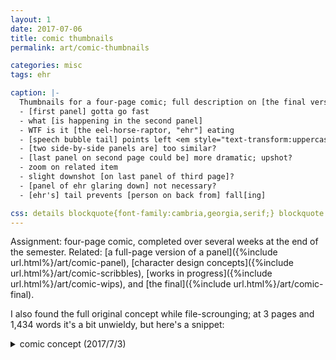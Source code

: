 ```yaml
---
layout: 1
date: 2017-07-06
title: comic thumbnails
permalink: art/comic-thumbnails

categories: misc
tags: ehr

caption: |-
  Thumbnails for a four-page comic; full description on [the final version]({%include url.html%}/art/comic-final). Thumbnail notes transcribed below:
  - [first panel] gotta go fast
  - what [is happening in the second panel]
  - WTF is it [the eel-horse-raptor, "ehr"] eating
  - [speech bubble tail] points left <em style="text-transform:uppercase;font-style:normal;">or</em> change next page
  - [two side-by-side panels are] too similar?
  - [last panel on second page could be] more dramatic; upshot?
  - zoom on related item
  - slight downshot [on last panel of third page]?
  - [panel of ehr glaring down] not necessary?
  - [ehr's] tail prevents [person on back from] fall[ing]

css: details blockquote{font-family:cambria,georgia,serif;} blockquote ol{margin:1em 0 1em 1em;}
---
```

Assignment: four-page comic, completed over several weeks at the end of the semester. Related: [a full-page version of a panel]({%include url.html%}/art/comic-panel), [character design concepts]({%include url.html%}/art/comic-scribbles), [works in progress]({%include url.html%}/art/comic-wips), and [the final]({%include url.html%}/art/comic-final).

I also found the full original concept while file-scrounging; at 3 pages and 1,434 words it's a bit unwieldy, but here's a snippet:

<details><summary>comic concept (2017/7/3)</summary><blockquote>
	<p><b>premise</b>: A starving child wanders into an alley in which the creature hides. The creature attempts to scare the child off but the child is delighted. Some type of hostile character (not necessarily human) enters the scene, suggesting that the child has stolen from it, but the chimera puts the child on its back and flees.</p>
	<ol>
		<li>The child, apparently on the run, takes refuge in an alley. They’ve stolen something but stash it away. The smell of food tempts the child further into the alley – only to come face to face with the creature [end of page].</li>
		<li>The creature, who’s eaten most of the food, seems hostile and tries to scare the child off. Though the child is surprised, they’re not really phased and assume the creature is playing a game. It’s quickly established that the creature is all “bark” and no bite – it doesn’t make any attack and its motions aren’t aggressive. A third character (not necessarily human) calls out from the entryway of the alley, looking for the child.</li>
		<li>The new character explains that the child just stole something very valuable and if the creature could just step aside they’ll stop causing so much trouble. (They may beckon the child a bit before this point, cooing but no more trustworthy to the kid.) Though this person appears unarmed, even calm, the child is terrified. The creature hesitates, as if considering whether to attack the little thief. The child only seems concerned with the third character. The creature reaches out to grab the child—
			<ul><li>Third character could be a human? The kid’s not afraid of a chimera monster but an unarmed human being scares them. The reader can draw conclusions from here. The stolen thing isn’t food, but the humans know each other and it ain’t pretty.</li></ul></li>
		<li>—and puts them on its back and <em>runs</em>, having decided it doesn’t trust this new person. Within seconds there’s no hope of the third character catching up. The child is bewildered, having anticipated punishment because okay sure they stole something valuable belonging to a deceased loved one but they were being bad and—the creature gives them a stern but sympathetic look, slowing down, and they just hug it in silence.</li>
	</ol>
	<ul><li>The setting is vaguely post-apocalyptic. The three illustration ideas can be thought of as taking place chronologically; the first at some point when the XRF (Xenobiological Research Facility—remember this from the trifold?) was still running and not <em>that</em> many creatures were loose stop worrying shush, the second from when these creatures were starting to be “normalized” but then disaster struck, and the third (this story) from some point after humanity realized “well, we’re screwed.” That said, humanity’s survival struggle isn’t at the forefront.</li></ul>
</blockquote>

XRF trifold is referring to a previous assignment.</details>